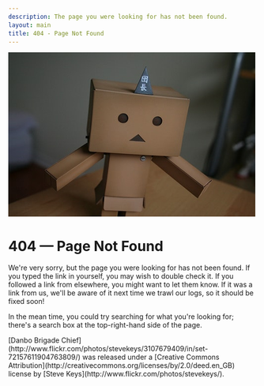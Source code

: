 ```yaml
---
description: The page you were looking for has not been found.
layout: main
title: 404 - Page Not Found
---
```

<p></p>

[<img src="/images/template/sad_robot.jpg" title="Photo by Steve Keys (http://www.flickr.com/photos/stevekeys/)" alt="Photo by Steve Keys (http://www.flickr.com/photos/stevekeys/)" class="left" />](http://www.flickr.com/photos/stevekeys/3107679409/in/set-72157611904763809/)

404 &mdash; Page Not Found
==========================
We're very sorry, but the page you were looking for has not been found. If you typed the link in yourself, you may wish to double check it. If you followed a link from elsewhere, you might want to let them know. If it was a link from us, we'll be aware of it next time we trawl our logs, so it should be fixed soon!

In the mean time, you could try searching for what you're looking for; there's a search box at the top-right-hand side of the page.

<div markdown="1" class="left_img_attribution">
[Danbo Brigade Chief](http://www.flickr.com/photos/stevekeys/3107679409/in/set-72157611904763809/) was released under a [Creative Commons Attribution](http://creativecommons.org/licenses/by/2.0/deed.en_GB) license by [Steve Keys](http://www.flickr.com/photos/stevekeys/).
</div>

